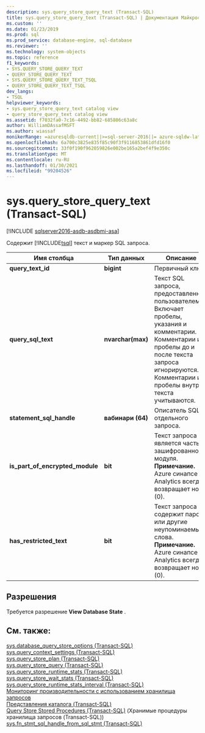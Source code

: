 ```yaml
---
description: sys.query_store_query_text (Transact-SQL)
title: sys.query_store_query_text (Transact-SQL) | Документация Майкрософт
ms.custom: ''
ms.date: 01/23/2019
ms.prod: sql
ms.prod_service: database-engine, sql-database
ms.reviewer: ''
ms.technology: system-objects
ms.topic: reference
f1_keywords:
- SYS.QUERY_STORE_QUERY_TEXT
- QUERY_STORE_QUERY_TEXT
- SYS.QUERY_STORE_QUERY_TEXT_TSQL
- QUERY_STORE_QUERY_TEXT_TSQL
dev_langs:
- TSQL
helpviewer_keywords:
- sys.query_store_query_text catalog view
- query_store_query_text catalog view
ms.assetid: f7032fa0-7c16-4492-bb82-685806c63a8c
author: WilliamDAssafMSFT
ms.author: wiassaf
monikerRange: =azuresqldb-current||>=sql-server-2016||= azure-sqldw-latest||>=sql-server-linux-2017||=azuresqldb-mi-current
ms.openlocfilehash: 6a700c3825e835f85c90f3f9116853861dfd16f0
ms.sourcegitcommit: 33f0f190f962059826e002be165a2bef4f9e350c
ms.translationtype: MT
ms.contentlocale: ru-RU
ms.lasthandoff: 01/30/2021
ms.locfileid: "99204526"
---
```

# <a name="sysquery_store_query_text-transact-sql"></a>sys.query_store_query_text (Transact-SQL)
[!INCLUDE [sqlserver2016-asdb-asdbmi-asa](../../includes/applies-to-version/sqlserver2016-asdb-asdbmi-asa.md)]

  Содержит [!INCLUDE[tsql](../../includes/tsql-md.md)] текст и маркер SQL запроса.  
  
|Имя столбца|Тип данных|Описание|  
|-----------------|---------------|-----------------|  
|**query_text_id**|**bigint**|Первичный ключ.|  
|**query_sql_text**|**nvarchar(max)**|Текст SQL запроса, предоставленный пользователем. Включает пробелы, указания и комментарии. Комментарии и пробелы до и после текста запроса игнорируются. Комментарии и пробелы внутри текста учитываются.|  
|**statement_sql_handle**|**вабинари (64)**|Описатель SQL отдельного запроса.|  
|**is_part_of_encrypted_module**|**bit**|Текст запроса является частью зашифрованного модуля.<br/>**Примечание.** Azure синапсе Analytics всегда возвращает ноль (0).|
|**has_restricted_text**|**bit**|Текст запроса содержит пароль или другие неупоминаемые слова.<br/>**Примечание.** Azure синапсе Analytics всегда возвращает ноль (0).|
  
## <a name="permissions"></a>Разрешения  
 Требуется разрешение **View Database State** .  
  
## <a name="see-also"></a>См. также:  
 [sys.database_query_store_options &#40;Transact-SQL&#41;](../../relational-databases/system-catalog-views/sys-database-query-store-options-transact-sql.md)   
 [sys.query_context_settings &#40;Transact-SQL&#41;](../../relational-databases/system-catalog-views/sys-query-context-settings-transact-sql.md)   
 [sys.query_store_plan &#40;Transact-SQL&#41;](../../relational-databases/system-catalog-views/sys-query-store-plan-transact-sql.md)   
 [sys.query_store_query &#40;Transact-SQL&#41;](../../relational-databases/system-catalog-views/sys-query-store-query-transact-sql.md)   
 [sys.query_store_runtime_stats &#40;Transact-SQL&#41;](../../relational-databases/system-catalog-views/sys-query-store-runtime-stats-transact-sql.md)   
 [sys.query_store_wait_stats &#40;Transact-SQL&#41;](../../relational-databases/system-catalog-views/sys-query-store-wait-stats-transact-sql.md)  
 [sys.query_store_runtime_stats_interval &#40;Transact-SQL&#41;](../../relational-databases/system-catalog-views/sys-query-store-runtime-stats-interval-transact-sql.md)   
 [Мониторинг производительности с использованием хранилища запросов](../../relational-databases/performance/monitoring-performance-by-using-the-query-store.md)   
 [Представления каталога (Transact-SQL)](../../relational-databases/system-catalog-views/catalog-views-transact-sql.md)   
 [Query Store Stored Procedures (Transact-SQL)](../../relational-databases/system-stored-procedures/query-store-stored-procedures-transact-sql.md)  (Хранимые процедуры хранилища запросов (Transact-SQL))  
 [sys.fn_stmt_sql_handle_from_sql_stmt (Transact-SQL)](../../relational-databases/system-functions/sys-fn-stmt-sql-handle-from-sql-stmt-transact-sql.md)  
  
  
